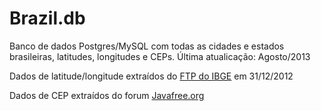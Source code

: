 Brazil.db
=========================

Banco de dados Postgres/MySQL com todas as cidades e estados brasileiras, latitudes, longitudes e CEPs.
Última atualicação: Agosto/2013

Dados de latitude/longitude extraídos do [FTP do IBGE](ftp://geoftp.ibge.gov.br/organizacao_territorial/localidades/Google_KML/BR%20Localidades%202010%20v1.kml) em 31/12/2012

Dados de CEP extraídos do forum [Javafree.org](http://javafree.uol.com.br/topic-884983-Banco-de-Dados-de-CEP-atualizado-novembro-2012.html)
